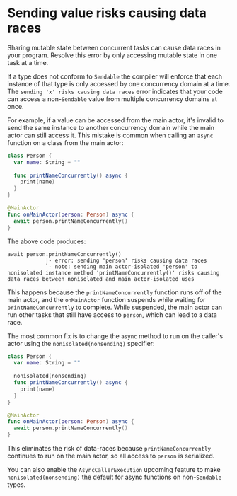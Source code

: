 # Sending value risks causing data races

Sharing mutable state between concurrent tasks can cause data races in your program. Resolve this error by only accessing mutable state in one task at a time.

If a type does not conform to `Sendable` the compiler will enforce that each instance of that type is only accessed by one concurrency domain at a time. The `sending 'x' risks causing data races` error indicates that your code can access a non-`Sendable` value from multiple concurrency domains at once.

For example, if a value can be accessed from the main actor, it's invalid to send the same instance to another concurrency domain while the main actor can still access it. This mistake is common when calling an `async` function on a class from the main actor:

```swift
class Person {
  var name: String = ""
    
  func printNameConcurrently() async {
    print(name)
  }
}

@MainActor
func onMainActor(person: Person) async {
  await person.printNameConcurrently()
}
```

The above code produces:

```
await person.printNameConcurrently()
            |- error: sending 'person' risks causing data races
            `- note: sending main actor-isolated 'person' to nonisolated instance method 'printNameConcurrently()' risks causing data races between nonisolated and main actor-isolated uses
```

This happens because the `printNameConcurrently` function runs off of the main actor, and the `onMainActor` function suspends while waiting for `printNameConcurrently` to complete. While suspended, the main actor can run other tasks that still have access to `person`, which can lead to a data race.

The most common fix is to change the `async` method to run on the caller's actor using the `nonisolated(nonsending)` specifier:

```swift
class Person {
  var name: String = ""
    
  nonisolated(nonsending)
  func printNameConcurrently() async {
    print(name)
  }
}

@MainActor
func onMainActor(person: Person) async {
  await person.printNameConcurrently()
}
```

This eliminates the risk of data-races because `printNameConcurrently` continues to run on the main actor, so all access to `person` is serialized.

You can also enable the `AsyncCallerExecution` upcoming feature to make `nonisolated(nonsending)` the default for async functions on non-`Sendable` types.
